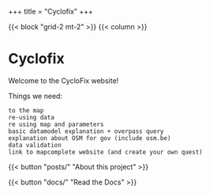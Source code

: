 +++
title = "Cyclofix"
+++

{{< block "grid-2 mt-2" >}}
{{< column >}}

# Cyclofix

Welcome to the CycloFix website!

Things we need:

    to the map
    re-using data
    re using map and parameters
    basic datamodel explanation + overpass query
    explanation about OSM for gov (include osm.be)
    data validation
    link to mapcomplete website (and create your own quest)


{{< button "posts/" "About this project" >}}

{{< button "docs/" "Read the Docs" >}}
